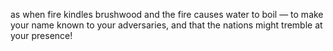 as when fire kindles brushwood and the fire causes water to boil — to make your name known to your adversaries, and that the nations might tremble at your presence!
